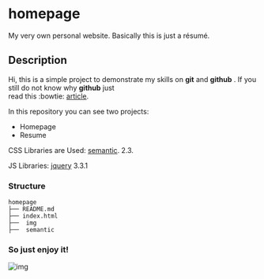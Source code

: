 # homepage
My very own personal website. Basically this is just a résumé.

## Description

Hi, this is a simple project to demonstrate my skills on **git** and **github** . If you still do not know why **github** just   
read this :bowtie: [article](http://kbroman.org/github_tutorial/pages/why.html).

In this repository you can see two projects:
 * Homepage
 * Resume

CSS Libraries are Used:
[semantic](https://semantic-ui.com/). 2.3. 

JS Libraries:
[jquery](http://jquery.com/) 3.3.1
 
### Structure

```
homepage
├── README.md
├── index.html
├──  img 
├──  semantic
```

### So just enjoy it!
![img](https://i.pinimg.com/564x/aa/e9/fa/aae9fa8f8275b347515627de7e537d18.jpg "git")
